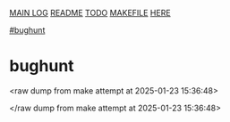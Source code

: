 [MAIN LOG](log.md)
[README](README.md)
[TODO](TODO.md)
[MAKEFILE](logmakefile.md)
[HERE](logbugs.md)

[#bughunt](#bughunt)
#	bughunt
<raw dump from make attempt at 2025-01-23 15:36:48>
<!-- <raw dump from make attempt at 2025-01-23 15:36:48>
c3a6c4% make
cc -g -c algorithm.c -o algorithm.o -I push_swap.h
algorithm.c:273:25: error: too few arguments to function call, expected 3, have 2
                        dosort_def(stack_a, i);
                        ~~~~~~~~~~           ^
algorithm.c:20:7: note: 'dosort_def' declared here
void            dosort_def(t_stack **stack, t_stack **kcats, int flag);
                ^
algorithm.c:292:12: error: too few arguments to function call, expected 2, have 0
                dd(do_pb(), (*stack), (*kcats));
                   ~~~~~ ^
./push_swap.h:42:7: note: 'do_pb' declared here
void            do_pb(t_stack **stack_a, t_stack **stack_b);
                ^
algorithm.c:293:9: warning: incompatible pointer types passing 't_stack *' (aka 'struct s_stack *') to parameter of type 't_stack **' (aka 'struct s_stack **'); take the address with & [-Wincompatible-pointer-types]
                do_pb((*stack), (*kcats));
                      ^~~~~~~~
                      &
./push_swap.h:42:23: note: passing argument to parameter 'stack_a' here
void            do_pb(t_stack **stack_a, t_stack **stack_b);
                                ^
algorithm.c:293:19: warning: incompatible pointer types passing 't_stack *' (aka 'struct s_stack *') to parameter of type 't_stack **' (aka 'struct s_stack **'); take the address with & [-Wincompatible-pointer-types]
                do_pb((*stack), (*kcats));
                                ^~~~~~~~
                                &
./push_swap.h:42:42: note: passing argument to parameter 'stack_b' here
void            do_pb(t_stack **stack_a, t_stack **stack_b);
                                                   ^
algorithm.c:297:17: error: too few arguments to function call, expected 2, have 1
                do_pb((*stack));
                ~~~~~         ^
./push_swap.h:42:7: note: 'do_pb' declared here
void            do_pb(t_stack **stack_a, t_stack **stack_b);
                ^
algorithm.c:298:9: warning: incompatible pointer types passing 't_stack *' (aka 'struct s_stack *') to parameter of type 't_stack **' (aka 'struct s_stack **'); take the address with & [-Wincompatible-pointer-types]
                do_sa((*stack));
                      ^~~~~~~~
                      &
./push_swap.h:44:23: note: passing argument to parameter 'stack' here
void            do_sa(t_stack **stack);
                                ^
algorithm.c:299:12: error: too few arguments to function call, expected 2, have 0
                dd(do_pb(), (*stack), (*kcats));
                   ~~~~~ ^
./push_swap.h:42:7: note: 'do_pb' declared here
void            do_pb(t_stack **stack_a, t_stack **stack_b);
                ^
algorithm.c:303:9: warning: incompatible pointer types passing 't_stack *' (aka 'struct s_stack *') to parameter of type 't_stack **' (aka 'struct s_stack **'); take the address with & [-Wincompatible-pointer-types]
                do_sa((*stack));
                      ^~~~~~~~
                      &
./push_swap.h:44:23: note: passing argument to parameter 'stack' here
void            do_sa(t_stack **stack);
                                ^
algorithm.c:304:12: error: too few arguments to function call, expected 2, have 0
                dd(do_pb(), (*stack), (*kcats));
                   ~~~~~ ^
./push_swap.h:42:7: note: 'do_pb' declared here
void            do_pb(t_stack **stack_a, t_stack **stack_b);
                ^
algorithm.c:305:17: error: too few arguments to function call, expected 2, have 1
                do_pb((*stack));
                ~~~~~         ^
./push_swap.h:42:7: note: 'do_pb' declared here
void            do_pb(t_stack **stack_a, t_stack **stack_b);
                ^
algorithm.c:312:3: warning: implicit declaration of function 'do_rotate' is invalid in C99 [-Wimplicit-function-declaration]
                do_rotate((*stack));
                ^
algorithm.c:313:11: warning: incompatible pointer types passing 't_stack *' (aka 'struct s_stack *') to parameter of type 't_stack **' (aka 'struct s_stack **'); take the address with & [-Wincompatible-pointer-types]
                do_swap((*stack));
                        ^~~~~~~~
                        &
./push_swap.h:43:25: note: passing argument to parameter 'stack' here
void            do_swap(t_stack **stack);
                                  ^
algorithm.c:314:3: warning: implicit declaration of function 'do_push' is invalid in C99 [-Wimplicit-function-declaration]
                do_push((*stack));
                ^
algorithm.c:315:3: warning: implicit declaration of function 'do_reverse' is invalid in C99 [-Wimplicit-function-declaration]
                do_reverse((*stack));
                ^
algorithm.c:316:12: error: too few arguments to function call, expected 2, have 0
                dd(do_pb(), (*stack), (*kcats));
                   ~~~~~ ^
./push_swap.h:42:7: note: 'do_pb' declared here
void            do_pb(t_stack **stack_a, t_stack **stack_b);
                ^
algorithm.c:320:11: warning: incompatible pointer types passing 't_stack *' (aka 'struct s_stack *') to parameter of type 't_stack **' (aka 'struct s_stack **'); take the address with & [-Wincompatible-pointer-types]
                do_swap((*stack));
                        ^~~~~~~~
                        &
./push_swap.h:43:25: note: passing argument to parameter 'stack' here
void            do_swap(t_stack **stack);
                                  ^
algorithm.c:321:3: warning: implicit declaration of function 'do_push' is invalid in C99 [-Wimplicit-function-declaration]
                do_push((*stack));
                ^
algorithm.c:322:11: warning: incompatible pointer types passing 't_stack *' (aka 'struct s_stack *') to parameter of type 't_stack **' (aka 'struct s_stack **'); take the address with & [-Wincompatible-pointer-types]
                do_swap((*stack));
                        ^~~~~~~~
                        &
./push_swap.h:43:25: note: passing argument to parameter 'stack' here
void            do_swap(t_stack **stack);
                                  ^
algorithm.c:323:12: error: too few arguments to function call, expected 2, have 0
                dd(do_pb(), (*stack), (*kcats));
                   ~~~~~ ^
./push_swap.h:42:7: note: 'do_pb' declared here
void            do_pb(t_stack **stack_a, t_stack **stack_b);
                ^
algorithm.c:327:3: warning: implicit declaration of function 'do_do_rotate' is invalid in C99 [-Wimplicit-function-declaration]
                do_do_rotate((*stack));
                ^
algorithm.c:328:3: warning: implicit declaration of function 'do_rotate' is invalid in C99 [-Wimplicit-function-declaration]
                do_rotate((*stack));
                ^
algorithm.c:329:3: warning: implicit declaration of function 'do_push' is invalid in C99 [-Wimplicit-function-declaration]
                do_push((*stack));
                ^
algorithm.c:330:3: warning: implicit declaration of function 'do_reverse' is invalid in C99 [-Wimplicit-function-declaration]
                do_reverse((*stack));
                ^
15 warnings and 8 errors generated.
make: *** [Makefile:28: algorithm.o] Error 1
 -->
</raw dump from make attempt at 2025-01-23 15:36:48>
[]()
#
